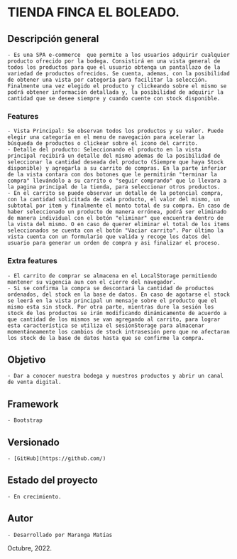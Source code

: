 # TIENDA FINCA EL BOLEADO.

## Descripción general

    - Es una SPA e-commerce  que permite a los usuarios adquirir cualquier producto ofrecido por la bodega. Consistirá en una vista general de todos los productos para que el usuario obtenga un pantallazo de la variedad de productos ofrecidos. Se cuenta, ademas, con la posibilidad de obtener una vista por categoría para facilitar la selección. Finalmente una vez elegido el producto y clickeando sobre el mismo se podrá obtener información detallada y, la posibilidad de adquirir la cantidad que se desee siempre y cuando cuente con stock disponible. 
### Features 

    - Vista Principal: Se observan todos los productos y su valor. Puede elegir una categoría en el menu de navegación para acelerar la búsqueda de productos o clickear sobre el icono del carrito.
    - Detalle del producto: Seleccionando el producto en la vista principal recibirá un detalle del mismo ademas de la posibilidad de seleccionar la cantidad deseada del producto (Siempre que haya Stock disponible) y agregarla a su carrito de compras. En la parte inferior de la vista contara con dos botones que le permitirán "terminar la compra" llevándolo a su carrito o "seguir comprando" que lo llevara a la pagina principal de la tienda, para seleccionar otros productos. 
    - En el carrito se puede observar un detalle de la potencial compra, con la cantidad solicitada de cada producto, el valor del mismo, un subtotal por item y finalmente el monto total de su compra. En caso de haber seleccionado un producto de manera errónea, podrá ser eliminado de manera individual con el botón "eliminar" que encuentra dentro de la vista del mismo. O en caso de querer eliminar el total de los items seleccionados se cuenta con el botón "Vaciar carrito". Por último la vista cuenta con un formulario que valida y recoge los datos del usuario para generar un orden de compra y asi finalizar el proceso. 
### Extra features 

    - El carrito de comprar se almacena en el LocalStorage permitiendo mantener su vigencia aun con el cierre del navegador.
    - Si se confirma la compra se descontará la cantidad de productos ordenados, del stock en la base de datos. En caso de agotarse el stock se leerá en la vista principal un mensaje sobre el producto que el mismo esta sin stock. Por otra parte, mientras dure la sesión los stock de los productos se irán modificando dinámicamente de acuerdo a que cantidad de los mismos se van agregando al carrito, para lograr esta característica se utiliza el sesionStorage para almacenar momentáneamente los cambios de stock intrasesión pero que no afectaran los stock de la base de datos hasta que se confirme la compra. 
## Objetivo 

    - Dar a conocer nuestra bodega y nuestros productos y abrir un canal de venta digital.
## Framework 

    - Bootstrap
## Versionado

    - [GitHub](https://github.com/)
## Estado del proyecto

    - En crecimiento. 
## Autor

    - Desarrollado por Maranga Matías 

Octubre, 2022.